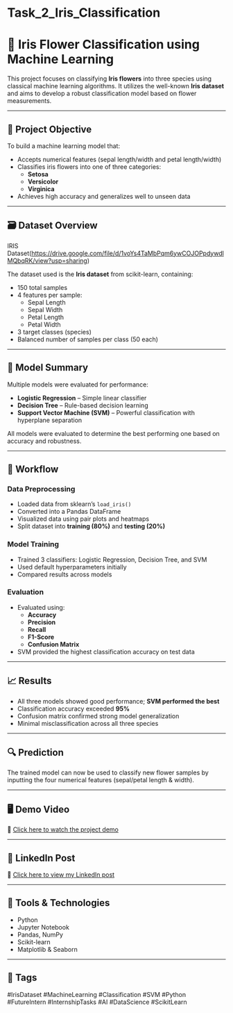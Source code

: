 # Task_2_Iris_Classification

# 🌸 Iris Flower Classification using Machine Learning

This project focuses on classifying **Iris flowers** into three species using classical machine learning algorithms. It utilizes the well-known **Iris dataset** and aims to develop a robust classification model based on flower measurements.

---

## 📌 Project Objective

To build a machine learning model that:

- Accepts numerical features (sepal length/width and petal length/width)
- Classifies iris flowers into one of three categories:
  - **Setosa**
  - **Versicolor**
  - **Virginica**
- Achieves high accuracy and generalizes well to unseen data

---

## 🗃️ Dataset Overview
IRIS Dataset(https://drive.google.com/file/d/1voYs4TaMbPqm6ywCOJOPpdywdlMQbqRK/view?usp=sharing)

The dataset used is the **Iris dataset** from scikit-learn, containing:

- 150 total samples
- 4 features per sample:
  - Sepal Length
  - Sepal Width
  - Petal Length
  - Petal Width
- 3 target classes (species)
- Balanced number of samples per class (50 each)

---

## 🧠 Model Summary

Multiple models were evaluated for performance:

- **Logistic Regression** – Simple linear classifier
- **Decision Tree** – Rule-based decision learning
- **Support Vector Machine (SVM)** – Powerful classification with hyperplane separation

All models were evaluated to determine the best performing one based on accuracy and robustness.

---

## 🧪 Workflow

### Data Preprocessing

- Loaded data from sklearn’s `load_iris()`
- Converted into a Pandas DataFrame
- Visualized data using pair plots and heatmaps
- Split dataset into **training (80%)** and **testing (20%)**

### Model Training

- Trained 3 classifiers: Logistic Regression, Decision Tree, and SVM
- Used default hyperparameters initially
- Compared results across models

### Evaluation

- Evaluated using:
  - **Accuracy**
  - **Precision**
  - **Recall**
  - **F1-Score**
  - **Confusion Matrix**
- SVM provided the highest classification accuracy on test data

---

## 📈 Results

- All three models showed good performance; **SVM performed the best**
- Classification accuracy exceeded **95%**
- Confusion matrix confirmed strong model generalization
- Minimal misclassification across all three species

---

## 🔍 Prediction

The trained model can now be used to classify new flower samples by inputting the four numerical features (sepal/petal length & width).

---

## 🖥️ Demo Video

🎥 [Click here to watch the project demo](https://drive.google.com/file/d/1LjfAx9xmqgWQXKGgzDKv1FxJwNM3XiMq/view?usp=sharing)

---

## 🔗 LinkedIn Post

🔗 [Click here to view my LinkedIn post](https://www.linkedin.com/posts/naveena-sivaiah-91b0b6326_machinelearning-irisdataset-datascience-activity-7342877989061152768-Ufk7?utm_source=social_share_send&utm_medium=android_app&rcm=ACoAAFI9iKcBwcCFvahb-MaFocwHJSF22yC6mYE&utm_campaign=copy_link)

---

## 🧰 Tools & Technologies

- Python
- Jupyter Notebook
- Pandas, NumPy
- Scikit-learn
- Matplotlib & Seaborn

---

## 📌 Tags

#IrisDataset #MachineLearning #Classification #SVM #Python #FutureIntern #InternshipTasks #AI #DataScience #ScikitLearn
